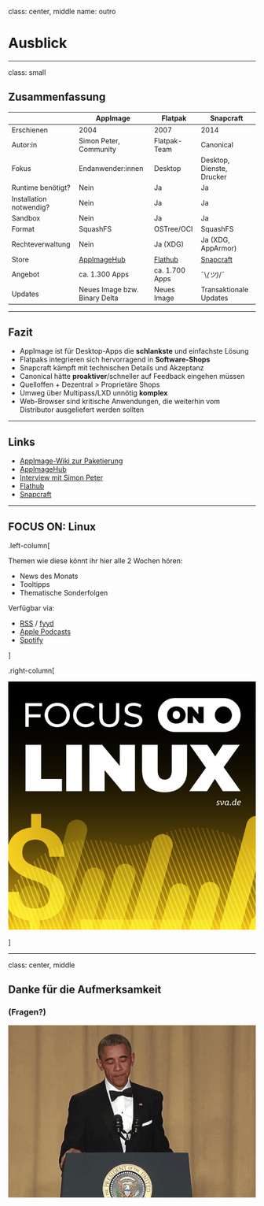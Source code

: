 class: center, middle
name: outro

# Ausblick

---

class: small

## Zusammenfassung

| | AppImage | Flatpak | Snapcraft |
| - | -------- | ------- | --------- |
| Erschienen | 2004 | 2007 | 2014 |
| Autor:in | Simon Peter, Community | Flatpak-Team | Canonical |
| Fokus | Endanwender:innen | Desktop | Desktop, Dienste, Drucker |
| Runtime benötigt? | Nein | Ja | Ja |
| Installation notwendig? | Nein | Ja | Ja
| Sandbox | Nein | Ja | Ja |
| Format | SquashFS | OSTree/OCI | SquashFS |
| Rechteverwaltung | Nein | Ja (XDG) | Ja (XDG, AppArmor) |
| Store | [AppImageHub](https://appimage.github.io/apps/) | [Flathub](https://flathub.org/) | [Snapcraft](https://snapcraft.io/) |
| Angebot | ca. 1.300 Apps | ca. 1.700 Apps | ¯\\_(ツ)_/¯ |
| Updates | Neues Image bzw. Binary Delta | Neues Image | Transaktionale Updates |

---

## Fazit

- AppImage ist für Desktop-Apps die **schlankste** und einfachste Lösung
- Flatpaks integrieren sich hervorragend in **Software-Shops**
- Snapcraft kämpft mit technischen Details und Akzeptanz
- Canonical hätte **proaktiver**/schneller auf Feedback eingehen müssen
- Quelloffen + Dezentral > Proprietäre Shops
- Umweg über Multipass/LXD unnötig **komplex**
- Web-Browser sind kritische Anwendungen, die weiterhin vom Distributor ausgeliefert werden sollten

---

## Links

- [AppImage-Wiki zur Paketierung](https://github.com/AppImage/AppImageKit/wiki/Creating-AppImages)
- [AppImageHub](https://appimage.github.io/apps/)
- [Interview mit Simon Peter](https://itsfoss.com/appimage-interview)
- [Flathub](https://flathub.org/)
- [Snapcraft](https://snapcraft.io/)

---

## FOCUS ON: Linux

.left-column[

Themen wie diese könnt ihr hier alle 2 Wochen hören:

- News des Monats
- Tooltipps
- Thematische Sonderfolgen

Verfügbar via:

- [RSS](https://ageofdevops.de/feed/podcast/fol) / [fyyd](https://fyyd.de/podcast/focus-on-linux)
- [Apple Podcasts](https://podcasts.apple.com/us/podcast/focus-on-linux/id1606139089)
- [Spotify](https://open.spotify.com/show/4Yj9EaidQuwEZL0NkAafzh)

]

.right-column[

![:img FOL-Podcast, 85%](imgs/focus-on-linux.png)

]

---

class: center, middle

## Danke für die Aufmerksamkeit

### (Fragen?)

![:img Obama Micdrop, 65%](imgs/obama_micdrop.gif)
